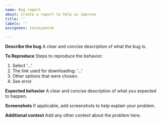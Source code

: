 ```yaml
---
name: Bug report
about: Create a report to help us improve
title: ''
labels: ''
assignees: insaiyancvk

---
```


**Describe the bug**
A clear and concise description of what the bug is.

**To Reproduce**
Steps to reproduce the behavior:
1. Select '...'
2. The link used for downloading: '...'
3. Other options that were chosen.
4. See error

**Expected behavior**
A clear and concise description of what you expected to happen.

**Screenshots**
If applicable, add screenshots to help explain your problem.

**Additional context**
Add any other context about the problem here.
